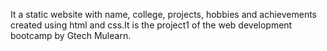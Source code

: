 It a static website with name, college, projects, hobbies and achievements created using html and css.It is the project1 of the web development bootcamp by Gtech Mulearn.
